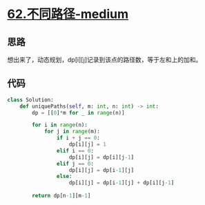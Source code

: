 # [62.不同路径-medium](https://leetcode-cn.com/problems/unique-paths/)

## 思路
想出来了，动态规划，dp[i][j]记录到该点的路径数，等于左和上的加和。

## 代码
```python
class Solution:
    def uniquePaths(self, m: int, n: int) -> int:
        dp = [[0]*m for _ in range(n)]

        for i in range(n):
            for j in range(m):
                if i + j == 0:
                    dp[i][j] = 1
                elif i == 0:
                    dp[i][j] = dp[i][j-1]
                elif j == 0:
                    dp[i][j] = dp[i-1][j]
                else:
                    dp[i][j] = dp[i-1][j] + dp[i][j-1]
        
        return dp[n-1][m-1]
```